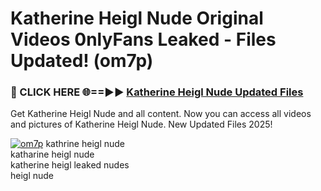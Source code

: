 # Katherine Heigl Nude Original Videos 0nlyFans Leaked - Files Updated! (om7p)

<h3>🔴 CLICK HERE 🌐==►► <a href="https://tinyurl.com/52m3yx9h" rel="nofollow">Katherine Heigl Nude Updated Files</a></h3>

Get Katherine Heigl Nude and all content. Now you can access all videos and pictures of Katherine Heigl Nude. New Updated Files 2025!

[![om7p](https://i.imgur.com/TnHtlc8.gif)](https://tinyurl.com/52m3yx9h)
kathrine heigl nude<br>
katharine heigl nude<br>
katherine heigl leaked nudes<br>
heigl nude